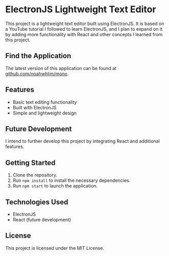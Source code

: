 # ElectronJS Lightweight Text Editor

This project is a lightweight text editor built using ElectronJS. It is based on a YouTube tutorial I followed to learn ElectronJS, and I plan to expand on it by adding more functionality with React and other concepts I learned from this project.

## Find the Application
The latest version of this application can be found at [github.com/noahwhlim/mono](https://github.com/noahwhlim/mono).

## Features
- Basic text editing functionality
- Built with ElectronJS
- Simple and lightweight design

## Future Development
I intend to further develop this project by integrating React and additional features.

## Getting Started
1. Clone the repository.
2. Run `npm install` to install the necessary dependencies.
3. Run `npm start` to launch the application.

## Technologies Used
- ElectronJS
- React (future development)

## License
This project is licensed under the MIT License.


